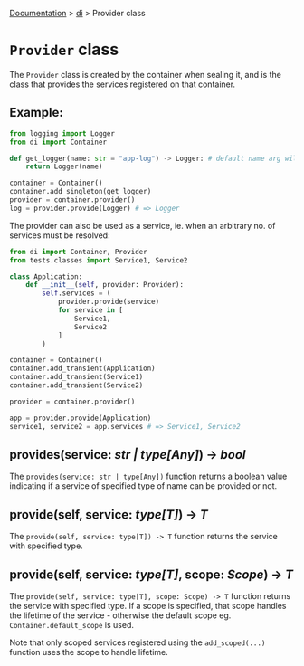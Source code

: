[Documentation](/docs/documentation.md) > [di](/docs/di/di.md) > Provider class

# `Provider` class

The `Provider` class is created by the container when sealing it, and is the class that provides the services registered on that container.

## Example:
```python
from logging import Logger
from di import Container

def get_logger(name: str = "app-log") -> Logger: # default name arg will be used later on
    return Logger(name)

container = Container()
container.add_singleton(get_logger)
provider = container.provider()
log = provider.provide(Logger) # => Logger
```
The provider can also be used as a service, ie. when an arbitrary no. of services must be resolved:

```python
from di import Container, Provider
from tests.classes import Service1, Service2

class Application:
    def __init__(self, provider: Provider):
        self.services = (
            provider.provide(service)
            for service in [
                Service1,
                Service2
            ]
        )

container = Container()
container.add_transient(Application)
container.add_transient(Service1)
container.add_transient(Service2)

provider = container.provider()

app = provider.provide(Application)
service1, service2 = app.services # => Service1, Service2
```

## provides(service: _str | type[Any]_) -> _bool_

The `provides(service: str | type[Any])` function returns a boolean value indicating if a service of specified type of name can be provided or not.

## provide(self, service: _type[T]_) -> _T_

The `provide(self, service: type[T]) -> T` function returns the service with specified type.

## provide(self, service: _type[T]_, scope: _Scope_) -> _T_

The `provide(self, service: type[T], scope: Scope) -> T` function returns the service with specified type. If a scope is specified, that scope handles the lifetime of the service - otherwise the default scope eg. `Container.default_scope` is used.

Note that only scoped services registered using the `add_scoped(...)` function uses the scope to handle lifetime.

